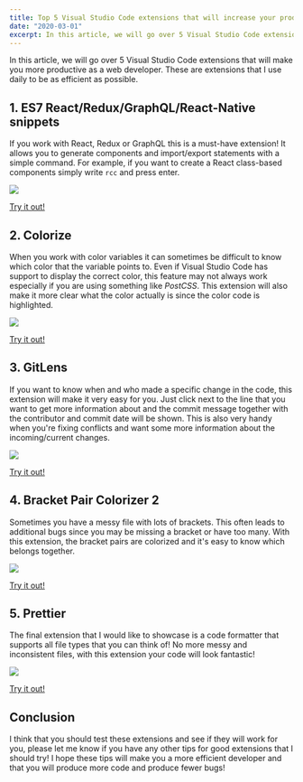 ```yaml
---
title: Top 5 Visual Studio Code extensions that will increase your productivity
date: "2020-03-01"
excerpt: In this article, we will go over 5 Visual Studio Code extensions that will make you more productive as a web developer. These are extensions that I use daily to be as efficient as possible.
---
```


In this article, we will go over 5 Visual Studio Code extensions that will make you more productive as a web developer. These are extensions that I use daily to be as efficient as possible.

## 1. ES7 React/Redux/GraphQL/React-Native snippets

If you work with React, Redux or GraphQL this is a must-have extension! It allows you to generate components and import/export statements with a simple command. For example, if you want to create a React class-based components simply write `rcc` and press enter.

![](/snippets.gif)

<a href="https://marketplace.visualstudio.com/items?itemName=dsznajder.es7-react-js-snippets" target="__blank">Try it out!</a>

## 2. Colorize

When you work with color variables it can sometimes be difficult to know which color that the variable points to. Even if Visual Studio Code has support to display the correct color, this feature may not always work especially if you are using something like _PostCSS_. This extension will also make it more clear what the color actually is since the color code is highlighted.

![](/colorize.png)

<a href="https://marketplace.visualstudio.com/items?itemName=kamikillerto.vscode-colorize" target="__blank">Try it out!</a>

## 3. GitLens

If you want to know when and who made a specific change in the code, this extension will make it very easy for you. Just click next to the line that you want to get more information about and the commit message together with the contributor and commit date will be shown. This is also very handy when you're fixing conflicts and want some more information about the incoming/current changes.

![](/gitlens.png)

<a href="https://marketplace.visualstudio.com/items?itemName=eamodio.gitlens" target="__blank">Try it out!</a>

## 4. Bracket Pair Colorizer 2

Sometimes you have a messy file with lots of brackets. This often leads to additional bugs since you may be missing a bracket or have too many. With this extension, the bracket pairs are colorized and it's easy to know which belongs together.

![](/bracket.png)

<a href="https://marketplace.visualstudio.com/items?itemName=CoenraadS.bracket-pair-colorizer-2" target="__blank">Try it out!</a>

## 5. Prettier

The final extension that I would like to showcase is a code formatter that supports all file types that you can think of! No more messy and inconsistent files, with this extension your code will look fantastic!

![](/prettier.gif)

<a href="https://marketplace.visualstudio.com/items?itemName=esbenp.prettier-vscode" target="__blank">Try it out!</a>

## Conclusion

I think that you should test these extensions and see if they will work for you, please let me know if you have any other tips for good extensions that I should try! I hope these tips will make you a more efficient developer and that you will produce more code and produce fewer bugs!
